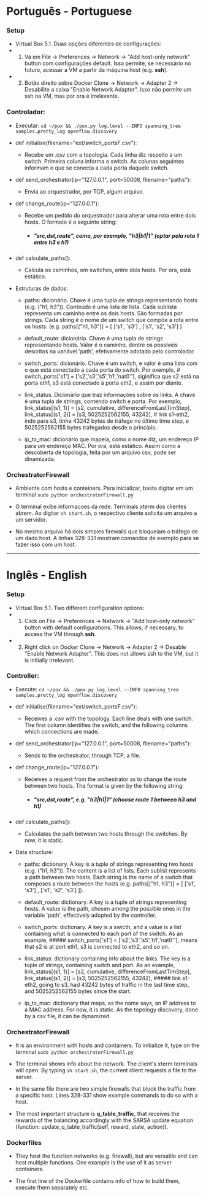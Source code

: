 
# Português - Portuguese
### Setup
* Virtual Box 5.1. Duas opções diferentes de configurações:
* 1) Vá em File -> Preferences -> Network -> "Add host-only network" button com configurações default. Isso permite, se necessário no futuro, acessar a VM a partir da máquina host (e.g. __ssh__).
* 2) Botão direito sobre Docker Clone -> Network -> Adapter 2 -> Desabilite a caixa "Enable Network Adapter". Isso não permite um ssh na VM, mas por ora é irrelevante.

### Controlador:

* Executar:
	`cd ~/pox && ./pox.py log.level --INFO spanning_tree samples.pretty_log openflow.discovery`

* def initialise(filename="ext/switch_portsF.csv"):
	* Recebe um .csv com a topologia. Cada linha diz respeito a um switch. Primeira coluna informa o switch. As colunas seguintes informam o que se conecta a cada porta daquele switch.


* def send_orchestrator(ip="127.0.0.1", port=50008, filename="paths"):
	* Envia ao orquestrador, por TCP, algum arquivo.

* def change_route(ip="127.0.0.1"):
	* Recebe um pedido do orquestrador para alterar uma rota entre dois hosts. O formato é a seguinte string:
		* ##### "src,dst,route", como, por exemplo, "h3|h1|1" (optar pela rota 1 entre h3 e h1)

* def calculate_paths():
	* Calcula os caminhos, em switches, entre dois hosts. Por ora, está estático.
	

* Estruturas de dados:
	* paths: dicionário. Chave é uma tupla de strings representando hosts (e.g. ("h1, h3")). Conteúdo é uma lista de lista. Cada sublista representa um caminho entre os dois hosts. São formadas por strings. Cada string é o nome de um switch que compõe a rota entre os hosts. (e.g. paths[("h1, h3")] = [ ['s1', 's3']  , ['s1', 's2', 's3']  ]

	* default_route: dicionário. Chave é uma tupla de strings representando hosts. Valor é o caminho, dentre os possíveis descritos na variável 'path', efetivamente adotado pelo controlador.

	* switch_ports: dicionário. Chave é um switch, e valor é uma lista com o que está conectado a cada porta do switch. Por exemplo, # switch_ports['s1'] = ['s2','s3','s5','h1','nat0''], siginifica que s2 está na porta eth1, s3 está conectado à porta eth2, e assim por diante.

	* link_status. Dicionário que traz informações sobre os links. A chave é uma tupla de strings, contendo switch e porta. Por exemplo, link_status[(s1, 1)] = [s2, cumulative, differenceFromLastTimStep], link_status[(s1, 2)] = [s3, 5025252562155, 43242],  # link s1-eth2, indo para s3, tinha 43242 bytes de tráfego no último time step, e 5025252562155 bytes trafegados desde o princípio.

	* ip_to_mac: dicionário que mapeia, como o nome diz, um endereço IP para um endereço MAC. Por ora, está estático. Assim como a descoberta de topologia, feita por um arquivo csv, pode ser dinamizada.


### OrchestratorFirewall

* Ambiente com hosts e conteiners. Para inicializar, basta digitar em um terminal `sudo python orchestratorFirewall.py`

* O terminal exibe informacoes da rede. Terminais xterm dos clientes abrem. Ao digitar `sh start.sh`, o respectivo cliente solicita um arquivo a um servidor.

* No mesmo arquivo há dois simples firewalls que bloqueiam o tráfego de um dado host. A linhas 328-331 mostram comandos de exemplo para se fazer isso com um host.

---

# Inglês - English
### Setup
* Virtual Box 5.1. Two different configuration options:
* 1) Click on File -> Preferences -> Network -> "Add host-only network" button with default configurations. This allows, if necessary, to access the VM through __ssh__.
* 2) Right click on Docker Clone -> Network -> Adapter 2 -> Desable "Enable Network Adapter". This does not allows ssh to the VM, but it is initially irrelevant.

### Controller:

* Execute:
	`cd ~/pox && ./pox.py log.level --INFO spanning_tree samples.pretty_log openflow.discovery`

* def initialise(filename="ext/switch_portsF.csv"):
	* Receives a .csv with the topology. Each line deals with one switch. The first column identifies the switch, and the following columns which connections are made.

* def send_orchestrator(ip="127.0.0.1", port=50008, filename="paths"):
	* Sends to the orchestrator, through TCP, a file.

* def change_route(ip="127.0.0.1"):
	* Receives a request from the orchestrator as to change the route between two hosts. The format is given by the following string:
		* ##### "src,dst,route", e.g. "h3|h1|1" (choose route 1 between h3 and h1)

* def calculate_paths():
	* Calculates the path between two hosts through the switches. By now, it is static.

* Data structure:
	* paths: dictionary. A key is a tuple of strings representing two hosts (e.g. ("h1, h3")). The content is a list of lists. Each sublist represents a path between two hosts. Each string is the name of a switch that composes a route between the hosts (e.g. paths[("h1, h3")] = [ ['s1', 's3']  , ['s1', 's2', 's3'] ]).

	* default_route: dictionary. A key is a tuple of strings representing hosts. A value is the path, chosen among the possible ones in the variable 'path', effectively adopted by the controller.

	* switch_ports: dictionary. A key is a swicth, and a value is a list containing what is connected to each port of the switch. As an example, ##### switch_ports['s1'] = ['s2','s3','s5','h1','nat0''], means that s2 is at port eth1, s3 is connected to eth2, and so on.

	* link_status: dictionary containing info about the links. The key is a tuple of strings, containing switch and port. As an example, link_status[(s1, 1)] = [s2, cumulative, differenceFromLastTimStep], link_status[(s1, 2)] = [s3, 5025252562155, 43242],  ##### link s1-eth2, going to s3, had 43242 bytes of traffic in the last time step, and 5025252562155 bytes since the start.

	* ip_to_mac: dictionary that maps, as the name says, an IP address to a MAC address. For now, it is static. As the topology discovery, done by a csv file, it can be dynamized.


### OrchestratorFirewall

* It is an environment with hosts and containers. To initialize it, type on the terminal `sudo python orchestratorFirewall.py`

* The terminal shows info about the network. The client's xterm terminals will open. By typing `sh start.sh`, the current client requests a file to the server.

* In the same file there are two simple firewalls that block the traffic from a specific host. Lines 328-331 show example commands to do so with a host.

* The most important structure is __q_table_traffic__, that receives the rewards of the balancing accordingly with the SARSA update equation (function: update_q_table_traffic(self, reward, state, action)). 

### Dockerfiles

* They host the function networks (e.g. firewall), but are versatile and can host multiple functions. One example is the use of it as server containers.

* The first line of the Dockerfile contains info of how to build them, execute them separately etc.
